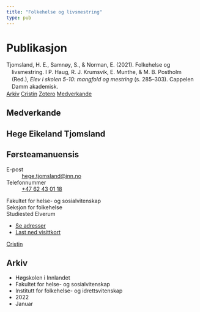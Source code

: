 ```yaml
---
title: "Folkehelse og livsmestring"
type: pub
---
```

<h1>Publikasjon</h1>
<article id="csl-bib-container-IITJ4CYY" class="csl-bib-container">
  <div class="csl-bib-body" style="line-height: 1.35; padding-left: 1em; text-indent:-1em;">
  <div class="csl-entry">Tjomsland, H. E., Samn&#xF8;y, S., &amp; Norman, E. (2021). Folkehelse og livsmestring. I P. Haug, R. J. Krumsvik, E. Munthe, &amp; M. B. Postholm (Red.), <i>Elev i skolen 5-10: mangfold og mestring</i> (s. 285&#x2013;303). Cappelen Damm akademisk.</div>
</div>
  <div class="csl-bib-buttons">
    <a href="#taxonomy-article-IITJ4CYY" class="csl-bib-button">Arkiv</a>
    <a href="https://app.cristin.no/results/show.jsf?id=1995665" alt="Cristin URL" class="csl-bib-button">Cristin</a>
    <a href="http://zotero.org/groups/5022929/items/IITJ4CYY" alt="Zotero URL" class="csl-bib-button">Zotero</a>
    <a href="#contributors-article-IITJ4CYY" class="csl-bib-button">Medverkande</a>
  </div>
  <div id="csl-bib-meta-container-IITJ4CYY"></div>
</article>
<div id="csl-bib-meta-IITJ4CYY" class="csl-bib-meta">
  <article id="contributors-article-IITJ4CYY" class="contributors-article">
    <h1>Medverkande</h1>
    <div class="personas">
<div class="vrtx-hinn-person-card">
<div class="info">
<hgroup><h1>Hege Eikeland Tjomsland</h1>
<h2>Førsteamanuensis</h2>
</hgroup><dl>
<dt>E-post</dt>
<dd>
<a href="mailto:hege.tjomsland@inn.no">hege.tjomsland@inn.no</a>
</dd>
<dt>Telefonnummer</dt>
<dd><a href="tel:+4762430118">
+47 62 43 01 18
</a></dd>
</dl>
<p>
Fakultet for helse- og sosialvitenskap<br>
Seksjon for folkehelse<br>
Studiested Elverum
</p>
<ul class="vrtx-hinn-links">
<li><a href="https://www.inn.no/finn-en-ansatt/hege-tjomsland.html#vrtx-hinn-addresses">Se adresser</a></li>
<li><a href="https://www.inn.no/finn-en-ansatt/hege-tjomsland.html?vrtx=vcf">Last ned visittkort</a></li>
</ul>
</div>
</div>
<a href="https://app.cristin.no/persons/show.jsf?id=47214" alt="Cristin URL" class="personas-cristin">Cristin</a>
</div>
  </article>
  <article id="taxonomy-article-IITJ4CYY" class="taxonomy-article">
    <h1>Arkiv</h1>
    <ul>
      <li>Høgskolen i Innlandet</li>
      <li>Fakultet for helse- og sosialvitenskap</li>
      <li>Institutt for folkehelse- og idrettsvitenskap</li>
      <li>2022</li>
      <li>Januar</li>
    </ul>
  </article>
</div>
